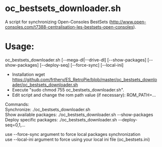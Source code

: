 oc_bestsets_downloader.sh
=================
A script for synchronizing Open-Consoles BestSets (http://www.open-consoles.com/t7388-centralisation-les-bestsets-open-consoles).

Usage:
======
oc_bestsets_downloader.sh [--mega-dl|--drive-dl] [--show-packages] [--show-packages] [--deploy-seq] [--force-sync] [--local-ini]

- Installation
wget https://github.com/frthery/ES_RetroPie/blob/master/oc_bestsets_downloader/oc_bestsets_downloader.sh
- Execute "sudo chmod 755 oc_bestsets_downloader.sh".
- Edit script and change the rom path value (if necessary): ROM_PATH=...

Commands:<br/>
Synchronize: ./oc_bestsets_downloader.sh<br/>
Show available packages: ./oc_bestsets_downloader.sh --show-packages<br/>
Deploy specific packages: ./oc_bestsets_downloader.sh --deploy-seq=0,1,...<br/>

use --force-sync argument to force local packages synchronization<br/>
use --local-ini argument to force using your local ini file (oc_bestsets.ini)<br/>

